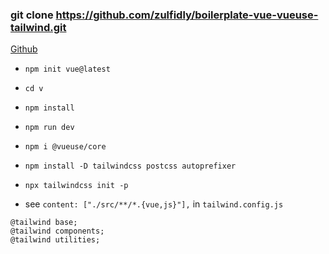 ### git clone https://github.com/zulfidly/boilerplate-vue-vueuse-tailwind.git
[Github](https://github.com/zulfidly/boilerplate-vue-vueuse-tailwind) 

- ```npm init vue@latest```
- ```cd v```
- ```npm install```
- ```npm run dev```
- ```npm i @vueuse/core```


- ```npm install -D tailwindcss postcss autoprefixer```
- ```npx tailwindcss init -p```
- see ```content: ["./src/**/*.{vue,js}"],``` in ```tailwind.config.js```

```
@tailwind base;
@tailwind components;
@tailwind utilities;
```







